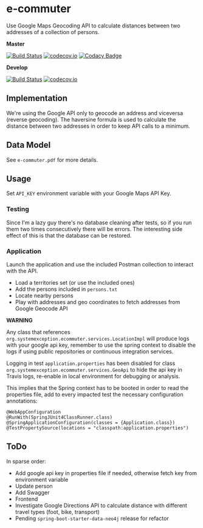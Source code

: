 # e-commuter
Use Google Maps Geocoding API to calculate distances between two addresses of a collection of persons.

**Master**

[![Build Status](https://travis-ci.org/lcappuccio/e-commuter.svg?branch=master)](https://travis-ci.org/lcappuccio/e-commuter)
[![codecov.io](https://codecov.io/github/lcappuccio/e-commuter/coverage.svg?branch=master)](https://codecov.io/github/lcappuccio/e-commuter?branch=master)
[![Codacy Badge](https://api.codacy.com/project/badge/Grade/ada9114fdc1a48ad93f6824fd40bbead)](https://www.codacy.com/app/lcappuccio/e-commuter?utm_source=github.com&amp;utm_medium=referral&amp;utm_content=lcappuccio/e-commuter&amp;utm_campaign=Badge_Grade)

**Develop**

[![Build Status](https://travis-ci.org/lcappuccio/e-commuter.svg?branch=develop)](https://travis-ci.org/lcappuccio/e-commuter)
[![codecov.io](https://codecov.io/github/lcappuccio/e-commuter/coverage.svg?branch=develop)](https://codecov.io/github/lcappuccio/e-commuter?branch=develop)

## Implementation

We're using the Google API only to geocode an address and viceversa (reverse geocoding).
The haversine formula is used to calculate the distance between two addresses in order to keep API calls to a minimum.

## Data Model

See `e-commuter.pdf` for more details.

## Usage

Set `API_KEY` environment variable with your Google Maps API Key.

### Testing

Since I'm a lazy guy there's no database cleaning after tests, so if you run them two times consecutively there will
be errors.
The interesting side effect of this is that the database can be restored.

### Application

Launch the application and use the included Postman collection to interact with the API.
- Load a territories set (or use the included ones)
- Add the persons included in `persons.txt`
- Locate nearby persons
- Play with addresses and geo coordinates to fetch addresses from Google Geocode API

**WARNING**

Any class that references `org.systemexception.ecommuter.services.LocationImpl` will produce logs with your google
api key, remember to use the spring context to disable the logs if using public repositories or continuous
integration services.

Logging in test `application.properties` has been disabled for class `org.systemexception.ecommuter.services.GeoApi`
to hide the api key in Travis logs, re-enable in local environment for debugging or analysis.

This implies that the Spring context has to be booted in order to read the properties file, add to every impacted
test the necessary configuration annotations:

```
@WebAppConfiguration
@RunWith(SpringJUnit4ClassRunner.class)
@SpringApplicationConfiguration(classes = {Application.class})
@TestPropertySource(locations = "classpath:application.properties")
```

## ToDo

In sparse order:

- Add google api key in properties file if needed, otherwise fetch key from environment variable
- Update person
- Add Swagger
- Frontend
- Investigate Google Directions API to calculate distance with different travel types (foot, bike, transport)
- Pending `spring-boot-starter-data-neo4j` release for refactor